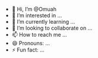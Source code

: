 - 👋 Hi, I’m @Omuah
- 👀 I’m interested in ...
- 🌱 I’m currently learning ...
- 💞️ I’m looking to collaborate on ...
- 📫 How to reach me ...
- 😄 Pronouns: ...
- ⚡ Fun fact: ...

<!---
Omuah/Omuah is a ✨ special ✨ repository because its `README.md` (this file) appears on your GitHub profile.
You can click the Preview link to take a look at your changes.
--->
